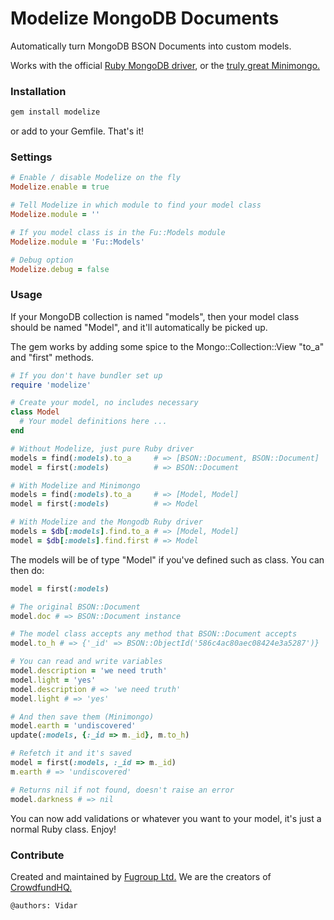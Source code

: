 # Modelize MongoDB Documents
Automatically turn MongoDB BSON Documents into custom models.

Works with the official [Ruby MongoDB driver](https://docs.mongodb.com/ruby-driver/master/quick-start/), or the [truly great Minimongo.](https://github.com/fugroup/minimongo)

### Installation
```ruby
gem install modelize
```
or add to your Gemfile. That's it!

### Settings
```ruby
# Enable / disable Modelize on the fly
Modelize.enable = true

# Tell Modelize in which module to find your model class
Modelize.module = ''

# If you model class is in the Fu::Models module
Modelize.module = 'Fu::Models'

# Debug option
Modelize.debug = false
```

### Usage
If your MongoDB collection is named "models", then your model class should be named "Model", and it'll automatically be picked up.

The gem works by adding some spice to the Mongo::Collection::View "to_a" and "first" methods.

```ruby
# If you don't have bundler set up
require 'modelize'

# Create your model, no includes necessary
class Model
  # Your model definitions here ...
end

# Without Modelize, just pure Ruby driver
models = find(:models).to_a     # => [BSON::Document, BSON::Document]
model = first(:models)          # => BSON::Document

# With Modelize and Minimongo
models = find(:models).to_a     # => [Model, Model]
model = first(:models)          # => Model

# With Modelize and the Mongodb Ruby driver
models = $db[:models].find.to_a # => [Model, Model]
model = $db[:models].find.first # => Model
```
The models will be of type "Model" if you've defined such as class. You can then do:
```ruby
model = first(:models)

# The original BSON::Document
model.doc # => BSON::Document instance

# The model class accepts any method that BSON::Document accepts
model.to_h # => {'_id' => BSON::ObjectId('586c4ac80aec08424e3a5287')}

# You can read and write variables
model.description = 'we need truth'
model.light = 'yes'
model.description # => 'we need truth'
model.light # => 'yes'

# And then save them (Minimongo)
model.earth = 'undiscovered'
update(:models, {:_id => m._id}, m.to_h)

# Refetch it and it's saved
model = first(:models, :_id => m._id)
m.earth # => 'undiscovered'

# Returns nil if not found, doesn't raise an error
model.darkness # => nil
```
You can now add validations or whatever you want to your model, it's just a normal Ruby class. Enjoy!

### Contribute
Created and maintained by [Fugroup Ltd.](https://www.fugroup.net) We are the creators of [CrowdfundHQ.](https://crowdfundhq.com)

`@authors: Vidar`
